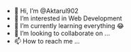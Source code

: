 - 👋 Hi, I’m @Aktarul902
- 👀 I’m interested in Web Development
- 🌱 I’m currently learning everything 😂
- 💞️ I’m looking to collaborate on ...
- 📫 How to reach me ...

<!---
Aktarul902/Aktarul902 is a ✨ special ✨ repository because its `README.md` (this file) appears on your GitHub profile.
You can click the Preview link to take a look at your changes.
--->

